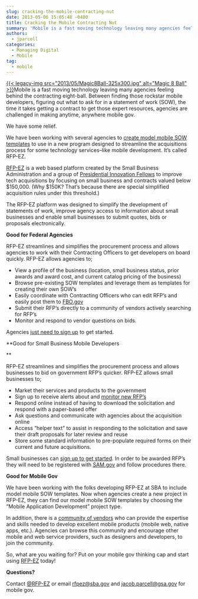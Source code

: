 ```yaml
---
slug: cracking-the-mobile-contracting-nut
date: 2013-05-06 15:05:48 -0400
title: Cracking the Mobile Contracting Nut
summary: 'Mobile is a fast moving technology leaving many agencies feeling behind the contracting eight-ball.  Between finding those rockstar mobile developers, figuring out what to ask for in a statement of work (SOW), the time it takes getting a contract to get those expert resources, agencies are challenged in making'
authors:
  - jparcell
categories:
  - Managing Digital
  - Mobile
tag:
  - mobile
---
```


[{{< legacy-img src="2013/05/Magic8Ball-325x300.jpg" alt="Magic 8 Ball" >}}](https://s3.amazonaws.com/digitalgov/legacy-img/2013/05/Magic8Ball.jpg)Mobile is a fast moving technology leaving many agencies feeling behind the contracting eight-ball.  Between finding those rockstar mobile developers, figuring out what to ask for in a statement of work (SOW), the time it takes getting a contract to get those expert resources, agencies are challenged in making anytime, anywhere mobile gov.

We have some relief.

We have been working with several agencies to [create model mobile SOW templates](https://digitalgov.sites.usa.gov/resources/mobile-sow-and-developer-qualifications/ "Mobile SOW and Developer Qualifications") to use in a new program designed to streamline the acquisitions process for some technology services&#8211;like mobile development. It&#8217;s called RFP-EZ.

<a href="https://rfpez.sba.gov/" target="_blank">RFP-EZ</a> is a web based platform created by the Small Business Administration and a group of [Presidential Innovation Fellows](http://www.whitehouse.gov/innovationfellows/rfp-ez) to improve tech acquisitions by focusing on small business and contracts valued below $150,000. (Why $150K? That&#8217;s because there are special simplified acquisition rules under this threshold.)

<div>
  <p>
    The RFP-EZ platform was designed to simplify the development of statements of work, improve agency access to information about small businesses and enable small businesses to submit quotes, bids or proposals electronically.
  </p>
</div>

**Good for Federal Agencies**

RFP-EZ streamlines and simplifies the procurement process and allows agencies to work with their Contracting Officers to get developers on board quickly. RFP-EZ allows agencies to;

  * View a profile of the business (location, small business status, prior awards and award cost, and current catalog pricing of the business)
  * Browse pre-existing SOW templates and leverage them as templates for creating their own SOW&#8217;s
  * Easily coordinate with Contracting Officers who can edit RFP&#8217;s and easily post them to [FBO.gov](https://www.fbo.gov/)
  * Submit their RFP&#8217;s directly to a community of vendors actively searching for RFP&#8217;s
  * Monitor and respond to vendor questions on bids.

Agencies [just need to sign up](https://rfpez.sba.gov/government) to get started.

**Good for Small Business Mobile Developers
  
** 

RFP-EZ streamlines and simplifies the procurement process and allows businesses to bid on government RFP&#8217;s quicker. RFP-EZ allows small businesses to;

  * Market their services and products to the government
  * Sign up to receive alerts about and [monitor new RFP&#8217;s](https://rfpez.sba.gov/projects.)
  * Respond online instead of having to download the solicitation and respond with a paper-based offer
  * Ask questions and communicate with agencies about the acquisition online
  * Access “helper text” to assist in responding to the solicitation and save their draft proposals for later review and reuse
  * Store some standard information to pre-populate required forms on their current and future acquisitions.

Small businesses can [sign up to get started](https://rfpez.sba.gov/vendors/new). In order to be awarded RFP&#8217;s they will need to be registered with <a href="https://www.sam.gov/portal/public/SAM/" target="_blank">SAM.gov</a> and follow procedures there.

**Good for Mobile Gov**

We have been working with the folks developing RFP-EZ at SBA to include model mobile SOW templates. Now when agencies create a new project in RFP-EZ, they can find our model mobile SOW templates by choosing the &#8220;Mobile Application Development&#8221; project type.

In addition, there is a <a href="https://rfpez.sba.gov/vendors" target="_blank">community of vendors</a> who can provide the expertise and skills needed to develop excellent mobile products (mobile web, native apps, etc.). Agencies can browse this community and encourage other mobile and web service providers, such as designers and developers, to join the community.

So, what are you waiting for? Put on your mobile gov thinking cap and start using [RFP-EZ](https://rfpez.sba.gov/) today!

**Questions?**

Contact <a href="https://twitter.com/projectrfpez" target="_blank">@RFP-EZ</a> or email <rfpez@sba.gov> and jacob.parcell@gsa.gov for mobile gov.

 